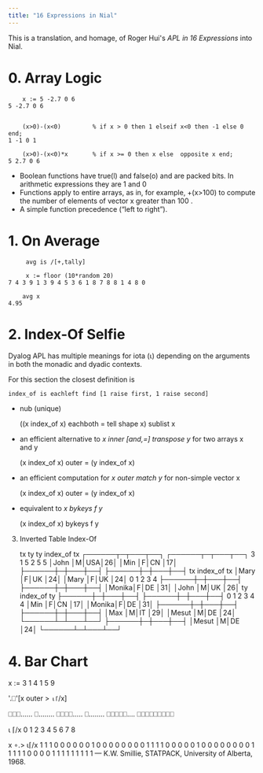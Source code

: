 ```yaml
---
title: "16 Expressions in Nial"
---
```


This is a translation, and homage, of Roger Hui's *APL in 16 Expressions* into Nial.

# 0. Array Logic

        x := 5 -2.7 0 6
    5 -2.7 0 6


        (x>0)-(x<0)         % if x > 0 then 1 elseif x<0 then -1 else 0 end;
    1 -1 0 1

        (x>0)-(x<0)*x       % if x >= 0 then x else  opposite x end;
    5 2.7 0 6

- Boolean functions have true(l) and false(o) and are packed bits. In arithmetic
   expressions they are 1 and 0
- Functions apply to entire arrays, as in, for example, +(x>100) to compute the
   number of elements of vector x greater than 100 .
- A simple function precedence (“left to right”).



# 1. On Average

         avg is /[+,tally]
     
         x := floor (10*random 20)
    7 4 3 9 1 3 9 4 5 3 6 1 8 7 8 8 1 4 8 0

        avg x
    4.95



# 2. Index-Of Selfie

Dyalog APL has multiple meanings for iota (⍳) depending on the arguments in both the
monadic and dyadic contexts.

For this section the closest definition is

    index_of is eachleft find [1 raise first, 1 raise second]

-  nub (unique)

    ((x index_of x) eachboth = tell shape x) sublist x

-  an efficient alternative to *x inner [and,=] transpose y* for two arrays x and y

    (x index_of x) outer = (y index_of x)

-  an efficient computation for *x outer match y* for non-simple vector x

    (x index_of x) outer = (y index_of x)

-  equivalent to *x bykeys f y*

    (x index_of x) bykeys f y
    

3. Inverted Table Index-Of
 	

   tx                 ty                  ty index_of tx
┌──────┬─┬───┬──┐  ┌──────┬─┬───┬──┐   3 1 5 2 5 5
│John  │M│USA│26│  │Min   │F│CN │17│
├──────┼─┼───┼──┤  ├──────┼─┼───┼──┤      tx index_of tx
│Mary  │F│UK │24│  │Mary  │F│UK │24│   0 1 2 3 4
├──────┼─┼───┼──┤  ├──────┼─┼───┼──┤
│Monika│F│DE │31│  │John  │M│UK │26│      ty index_of ty
├──────┼─┼───┼──┤  ├──────┼─┼───┼──┤   0 1 2 3 4 4
│Min   │F│CN │17│  │Monika│F│DE │31│
├──────┼─┼───┼──┤  ├──────┼─┼───┼──┤
│Max   │M│IT │29│  │Mesut │M│DE │24│
└──────┴─┴───┴──┘  ├──────┼─┼───┼──┤
                   │Mesut │M│DE │24│
                   └──────┴─┴───┴──┘


# 4. Bar Chart
 	

   x := 3 1 4 1 5 9 


   '.⎕'[x outer > ⍳⌈/x]
   
⎕⎕⎕......
⎕........
⎕⎕⎕⎕.....
⎕........
⎕⎕⎕⎕⎕....
⎕⎕⎕⎕⎕⎕⎕⎕⎕
 	

   ⍳ ⌈/x
0 1 2 3 4 5 6 7 8

   x ∘.> ⍳⌈/x
1 1 1 0 0 0 0 0 0
1 0 0 0 0 0 0 0 0
1 1 1 1 0 0 0 0 0
1 0 0 0 0 0 0 0 0
1 1 1 1 1 0 0 0 0
1 1 1 1 1 1 1 1 1
            — K.W. Smillie, STATPACK, University of Alberta, 1968.